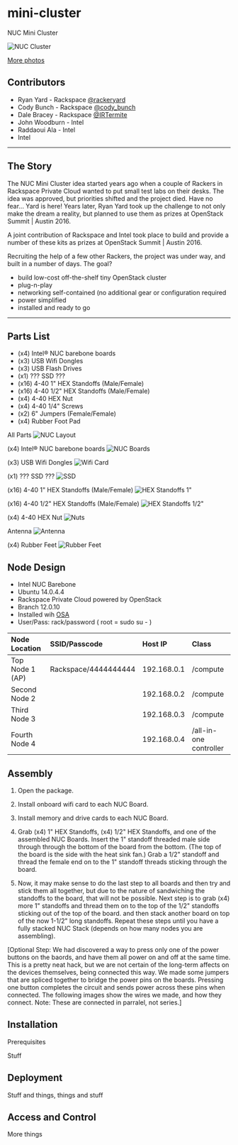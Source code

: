 # mini-cluster
NUC Mini Cluster

![NUC Cluster](https://lh3.googleusercontent.com/EQal5CEVaDAFLE3lsta2ftK2XPojeZLrLDeqqOqYc4001ZGAzNwrX_2JNZi8yp-e0QeXyRGYJAWrSAcanUWkG3QCOk_50dMrOa57FLz2_aU0W_8cS2Ll-k_YMJDMVMKplh_Bk3bTBjF8o-flN6iG7KDXCxqNtIRTQimZ-Tp-_coOLKiAcpnSTGAol5E75FhWHKeK-0NyptGnm2vPUI0gv4eamMQYmMoSX3oGsZU2KqKARWCamQeM5e-bsn3yQaaBPp_exOBjlex3VZT7MnlwJ_UeGTXLE_mPh2ev7T9Vxh_iM45QNliTwY59KyFu7K5n-tAPoBVih3EHga5FXM4KhBOvz3XSAb3W5kxmzcVcRQen-icX11j6UCbmPGEo7E-_Sq_ZA1IoFD2gFDJJOtqRynNLbskUDOSnf1j4mk7Am9awKwFzptr1MaItFHRs9Nhoi1zby5jhpBGSAPQq8qDixa4iHCEphguPyl2Fnb2n78Tw4a3U4ve_uGyDZa8osXHHho-eahHROMToDMO_XSdkHF2apZWCXu19B6TPatIwtMdTTnSE4PSykT0iNNV8jk4=w526-h542-no)

[More photos](https://goo.gl/photos/H7nQkzozF25g4oHs5)

## Contributors
- Ryan Yard - Rackspace [@rackeryard](https://twitter.com/rackeryard)
- Cody Bunch - Rackspace [@cody_bunch](https://twitter.com/cody_bunch)
- Dale Bracey - Rackspace [@IRTermite](https://twitter.com/IRTermite)
- John Woodburn - Intel
- Raddaoui Ala - Intel
- Intel

---

## The Story

The NUC Mini Cluster idea started years ago when a couple of Rackers in Rackspace Private Cloud wanted to put small test labs on their desks. The idea was approved, but priorities shifted and the project died. Have no fear... Yard is here! Years later, Ryan Yard took up the challenge to not only make the dream a reality, but planned to use them as prizes at OpenStack Summit | Austin 2016.

A joint contribution of Rackspace and Intel took place to build and provide a number of these kits as prizes at OpenStack Summit | Austin 2016.

Recruiting the help of a few other Rackers, the project was under way, and built in a number of days. The goal?

- build low-cost off-the-shelf tiny OpenStack cluster
- plug-n-play
 - networking self-contained (no additional gear or configuration required
 - power simplified
 - installed and ready to go

---

## Parts List
- (x4) Intel® NUC barebone boards
- (x3) USB Wifi Dongles
- (x3) USB Flash Drives
- (x1) ??? SSD ???
- (x16) 4-40 1" HEX Standoffs (Male/Female)
- (x16) 4-40 1/2" HEX Standoffs (Male/Female)
- (x4) 4-40 HEX Nut
- (x4) 4-40 1/4" Screws
- (x2) 6" Jumpers (Female/Female)
- (x4) Rubber Foot Pad

All Parts
![NUC Layout](https://github.com/ryanyard/mini-cluster/blob/master/images/20160505_120010.jpg?raw=true)

(x4) Intel® NUC barebone boards
![NUC Boards](https://github.com/ryanyard/mini-cluster/blob/master/images/20160505_124443.jpg?raw=true)

(x3) USB Wifi Dongles 
![Wifi Card](https://github.com/ryanyard/mini-cluster/blob/master/images/20160505_124538.jpg?raw=true)

(x1) ??? SSD ??? 
![SSD](https://github.com/ryanyard/mini-cluster/blob/master/images/20160505_124550.jpg?raw=true)

(x16) 4-40 1" HEX Standoffs (Male/Female) 
![HEX Standoffs 1"](https://github.com/ryanyard/mini-cluster/blob/master/images/20160505_120129.jpg?raw=true)

(x16) 4-40 1/2" HEX Standoffs (Male/Female) 
![HEX Standoffs 1/2"](https://github.com/ryanyard/mini-cluster/blob/master/images/20160505_124532.jpg?raw=true)

(x4) 4-40 HEX Nut 
![Nuts](https://github.com/ryanyard/mini-cluster/blob/master/images/20160505_124636.jpg?raw=true)

Antenna
![Antenna](https://github.com/ryanyard/mini-cluster/blob/master/images/20160505_124704.jpg?raw=true)

(x4) Rubber Feet
![Rubber Feet](https://github.com/ryanyard/mini-cluster/blob/master/images/20160505_124459.jpg?raw=true)

## Node Design

- Intel NUC Barebone
- Ubuntu 14.0.4.4
- Rackspace Private Cloud powered by OpenStack
 - Branch 12.0.10
 - Installed wih [OSA](https://github.com/openstack/openstack-ansible)
- User/Pass: rack/password ( root = sudo su - )

| Node Location   | SSID/Passcode        | Host IP     | Class                  |
|:----------------|:---------------------|:------------|:-----------------------|
| Top Node 1 (AP) | Rackspace/4444444444 | 192.168.0.1 | /compute               |
| Second Node 2   |                      | 192.168.0.2 | /compute               |
| Third Node 3    |                      | 192.168.0.3 | /compute               |
| Fourth Node 4   |                      | 192.168.0.4 | /all-in-one controller |

## Assembly

1. Open the package.

1. Install onboard wifi card to each NUC Board.

1. Install memory and drive cards to each NUC Board.

1. Grab (x4) 1" HEX Standoffs, (x4) 1/2" HEX Standoffs, and one of the assembled NUC Boards. Insert the 1" standoff threaded male side through through the bottom of the board from the bottom. (The top of the board is the side with the heat sink fan.) Grab a 1/2" standoff and thread the female end on to the 1" standoff threads sticking through the board.

1. Now, it may make sense to do the last step to all boards and then try and stick them all together, but due to the nature of sandwiching the standoffs to the board, that will not be possible. Next step is to grab (x4) more 1" standoffs and thread them on to the top of the 1/2" standoffs sticking out of the top of the board. and then stack another board on top of the now 1-1/2" long standoffs. Repeat these steps until you have a fully stacked NUC Stack (depends on how many nodes you are assembling).

[Optional Step: We had discovered a way to press only one of the power buttons on the baords, and have them all power on and off at the same time. This is a pretty neat hack, but we are not certain of the long-term affects on the devices themselves, being connected this way. We made some jumpers that are spliced together to bridge the power pins on the boards. Pressing one button completes the circuit and sends power across these pins when connected. The following images show the wires we made, and how they connect. Note: These are connected in parralel, not series.]

## Installation

Prerequisites

Stuff

## Deployment

Stuff and things, things and stuff

## Access and Control

More things